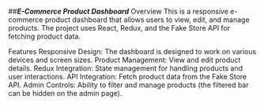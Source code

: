 ##***E-Commerce Product Dashboard***
Overview
This is a responsive e-commerce product dashboard that allows users to view, edit, and manage products. The project uses React, Redux, and the Fake Store API for fetching product data.

Features
Responsive Design: The dashboard is designed to work on various devices and screen sizes.
Product Management: View and edit product details.
Redux Integration: State management for handling products and user interactions.
API Integration: Fetch product data from the Fake Store API.
Admin Controls: Ability to filter and manage products (the filtered bar can be hidden on the admin page).
 
